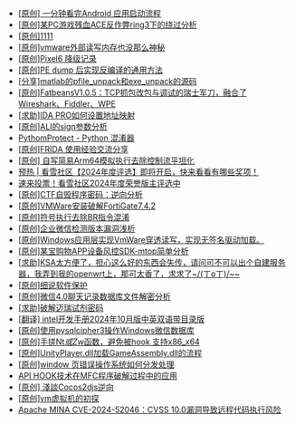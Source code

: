 + [[原创] 一分钟看完Android 应用启动流程](https://bbs.kanxue.com/thread-284686.htm)
+ [[原创]某PC游戏残血ACE反作弊ring3下的绕过分析](https://bbs.kanxue.com/thread-284667.htm)
+ [[原创]1111](https://bbs.kanxue.com/thread-285033.htm)
+ [[原创]vmware外部读写内存也没那么神秘](https://bbs.kanxue.com/thread-284956.htm)
+ [[原创]Pixel6 降级记录](https://bbs.kanxue.com/thread-282311.htm)
+ [[原创]PE dump 后实现反编译的通用方法](https://bbs.kanxue.com/thread-284958.htm)
+ [[分享]matlab的pfile_unpack和exe_unpack的源码](https://bbs.kanxue.com/thread-271246.htm)
+ [[原创]FatbeansV1.0.5：TCP抓包改包与调试的瑞士军刀，融合了Wireshark、Fiddler、WPE](https://bbs.kanxue.com/thread-284571.htm)
+ [[求助]IDA PRO如何设置地址映射](https://bbs.kanxue.com/thread-285036.htm)
+ [[原创]ALI的sign参数分析](https://bbs.kanxue.com/thread-284292.htm)
+ [PythomProtect - Python 混淆器](https://bbs.kanxue.com/thread-285032.htm)
+ [[原创]FRIDA 使用经验交流分享](https://bbs.kanxue.com/thread-265160.htm)
+ [[原创] 自写简易Arm64模拟执行去除控制流平坦化](https://bbs.kanxue.com/thread-284890.htm)
+ [预热 | 看雪社区【2024年度评选】即将开启，快来看看有哪些奖项！](https://bbs.kanxue.com/thread-284945.htm)
+ [速来投票！看雪社区2024年度荣誉版主评选中](https://bbs.kanxue.com/thread-284944.htm)
+ [[原创]CTF自毁程序密码：逆向分析](https://bbs.kanxue.com/thread-285023.htm)
+ [[原创]VMWare安装破解FortiGate7.4.2](https://bbs.kanxue.com/thread-284794.htm)
+ [[原创]符号执行去除BR指令混淆](https://bbs.kanxue.com/thread-280737.htm)
+ [[原创]企业微信检测版本漏洞浅析](https://bbs.kanxue.com/thread-284796.htm)
+ [[原创]Windows应用层实现VmWare穿透读写，实现无签名驱动加载。](https://bbs.kanxue.com/thread-276176.htm)
+ [[原创]某宝购物APP设备风控SDK-mtop简单分析](https://bbs.kanxue.com/thread-284241.htm)
+ [[求助]KSA太方便了，担心这么好的东西会失传，请问可不可以出个自建服务器，我弄到我的openwrt上，那可太香了，求求了~/(ㄒoㄒ)/~~](https://bbs.kanxue.com/thread-285039.htm)
+ [[原创]细说软件保护](https://bbs.kanxue.com/thread-284629.htm)
+ [[原创]微信4.0聊天记录数据库文件解密分析](https://bbs.kanxue.com/thread-284417.htm)
+ [[求助]破解迈瑞试剂密码](https://bbs.kanxue.com/thread-285041.htm)
+ [[翻译] intel开发手册2024年10月版中英双语带目录版](https://bbs.kanxue.com/thread-285029.htm)
+ [[原创]使用pysqlcipher3操作Windows微信数据库](https://bbs.kanxue.com/thread-281525.htm)
+ [[原创]手搓Nt*或Zw*函数，避免被hook 支持x86_x64](https://bbs.kanxue.com/thread-284264.htm)
+ [[原创]UnityPlayer.dll加载GameAssembly.dll的流程](https://bbs.kanxue.com/thread-285044.htm)
+ [[原创]window 页错误操作系统如何分发处理](https://bbs.kanxue.com/thread-284919.htm)
+ [API HOOK技术在MFC程序破解过程中的应用](https://bbs.kanxue.com/thread-278245.htm)
+ [[原创] 淺談Cocos2djs逆向](https://bbs.kanxue.com/thread-283299.htm)
+ [[原创]vm虚拟机的初探](https://bbs.kanxue.com/thread-284883.htm)
+ [Apache MINA CVE-2024-52046：CVSS 10.0漏洞导致远程代码执行风险](https://bbs.kanxue.com/thread-285049.htm)
